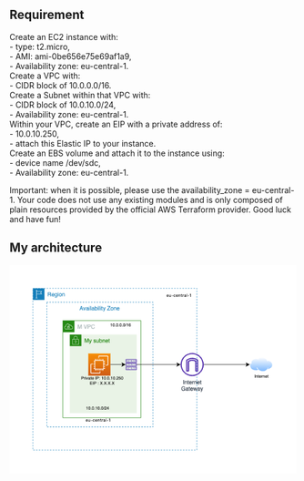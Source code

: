 
## Requirement

Create an EC2 instance with:  
    - type: t2.micro,  
    - AMI: ami-0be656e75e69af1a9,  
    - Availability zone: eu-central-1.  
Create a VPC with:  
    - CIDR block of 10.0.0.0/16.  
Create a Subnet within that VPC with:  
    - CIDR block of 10.0.10.0/24,  
    - Availability zone: eu-central-1.  
Within your VPC, create an EIP with a private address of:  
    - 10.0.10.250,  
    - attach this Elastic IP to your instance.  
Create an EBS volume and attach it to the instance using:  
    - device name /dev/sdc,  
    - Availability zone: eu-central-1.  


Important: when it is possible, please use the availability_zone = eu-central-1.
Your code does not use any existing modules and is only composed of plain resources provided by the official AWS Terraform provider.
Good luck and have fun!  

## My architecture
![alt text](pic/arch.drawio.png)